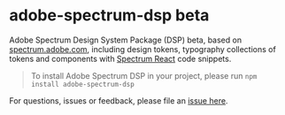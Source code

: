 # adobe-spectrum-dsp beta

Adobe Spectrum Design System Package (DSP) beta, based on [spectrum.adobe.com](https://spectrum.adobe.com/), including design tokens, typography collections of tokens and components with [Spectrum React](https://react-spectrum.adobe.com/react-spectrum/index.html) code snippets.

> To install Adobe Spectrum DSP in your project, please run `npm install adobe-spectrum-dsp`

For questions, issues or feedback, please file an [issue here](https://github.com/demianborba/spectrum-dsp/issues).